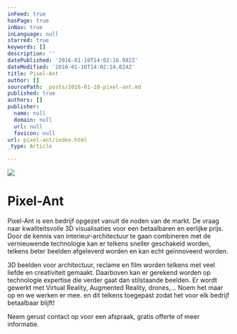 ```yaml
---
inFeed: true
hasPage: true
inNav: true
inLanguage: null
starred: true
keywords: []
description: ''
datePublished: '2016-01-10T14:02:16.982Z'
dateModified: '2016-01-10T14:02:14.024Z'
title: Pixel-Ant
author: []
sourcePath: _posts/2016-01-10-pixel-ant.md
published: true
authors: []
publisher:
  name: null
  domain: null
  url: null
  favicon: null
url: pixel-ant/index.html
_type: Article

---
```

![](https://the-grid-user-content.s3-us-west-2.amazonaws.com/e13c7349-e5ab-4a1c-8587-e9312fd61dce.jpg)

# Pixel-Ant

Pixel-Ant is een bedrijf opgezet vanuit de noden van de markt. De vraag naar kwaliteitsvolle 3D visualisaties voor een betaalbaren en eerlijke prijs. Door de kennis van interieur-architectuur te gaan combineren met de vernieuwende technologie kan er telkens sneller geschakeld worden, telkens beter beelden afgeleverd worden en kan echt geïnnoveerd worden.

3D beelden voor architectuur, reclame en film worden telkens met veel liefde en creativiteit gemaakt. Daarboven kan er gerekend worden op technologie expertise die verder gaat dan stilstaande beelden. Er wordt gewerkt met Virtual Reality, Augmented Reality, drones,... Noem het maar op en we werken er mee. en dit telkens toegepast zodat het voor elk bedrijf betaalbaar blijft!

Neem gerust contact op voor een afspraak, gratis offerte of meer informatie.